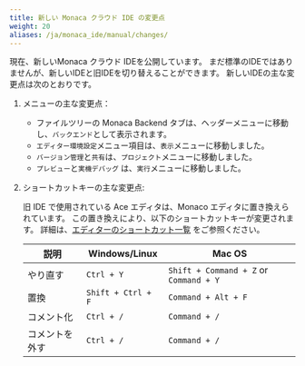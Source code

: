 ```yaml
---
title: 新しい Monaca クラウド IDE の変更点
weight: 20
aliases: /ja/monaca_ide/manual/changes/
---
```


現在、新しいMonaca クラウド IDEを公開しています。
まだ標準のIDEではありませんが、新しいIDEと旧IDEを切り替えることができます。
新しいIDEの主な変更点は次のとおりです。

1.  メニューの主な変更点：  

    - ファイルツリーの Monaca Backend タブは、ヘッダーメニューに移動し、`バックエンド`として表示されます。
    - `エディター環境設定`メニュー項目は、`表示`メニューに移動しました。
    - `バージョン管理`と`共有`は、`プロジェクト`メニューに移動しました。
    - `プレビュー`と`実機デバッグ` は、`実行`メニューに移動しました。


2.  ショートカットキーの主な変更点:  

    旧 IDE で使用されている Ace エディタは、Monaco
    エディタに置き換えられています。
    この置き換えにより、以下のショートカットキーが変更されます。
    詳細は、[エディターのショートカット一覧](../code_editor/editor/) をご参照ください。

    説明 | Windows/Linux | Mac OS
    ----|---------------|----------
    やり直す| `Ctrl + Y` | `Shift + Command + Z` or `Command + Y`
    置換| `Shift + Ctrl + F` | `Command + Alt + F`
    コメント化 | `Ctrl + /` | `Command + /`
    コメントを外す | `Ctrl + /` | `Command + /`

